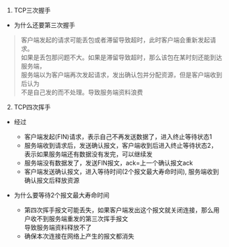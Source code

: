 1. TCP三次握手
- 为什么还要第三次握手
> 客户端发起的请求可能丢包或者滞留导致超时，此时客户端会重新发起请求。  
> 如果是丢包那问题不大。如果是滞留导致超时，那么该包在某时刻还能到达服务端，  
> 服务端以为客户端再次发起请求，发出确认包并分配资源，但是客户端收到后认为  
> 不是自己发的而不处理。导致服务端资料浪费

2. TCP四次挥手
- 经过
  - 客户端发起(FIN)请求，表示自己不再发送数据了，进入终止等待状态1
  - 服务端收到请求后，发送确认报文，客户端收到后进入终止等待状态2，表示如果服务端还有数据没有发完，可以继续发
  - 服务端没有数据发了，发送FIN报文，ack=上一个确认报文ack
  - 客户端发送确认报文，进入等待时间(2个报文最大寿命时间), 服务端收到确认报文后释放资源

- 为什么要等待2个报文最大寿命时间
  - 第四次挥手报文可能丢失，如果客户端发出这个报文就关闭连接，那么用户收不到服务端重发的第三次挥手报文  
    导致服务端资料释放不了
  - 确保本次连接在网络上产生的报文都消失